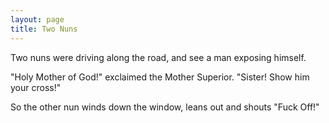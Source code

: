 ```yaml
---
layout: page
title: Two Nuns
---
```


Two nuns were driving along the road, and see a man exposing himself.

"Holy Mother of God!" exclaimed the Mother Superior. "Sister! 
Show him your cross!"

So the other nun winds down the window, leans out and shouts "Fuck Off!"
